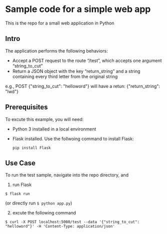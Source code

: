 # Sample code for a simple web app



This is the repo for a small web application in Python



## Intro

The application performs the following behaviors:

 - Accept a POST request to the route “/test”, which accepts one argument “string_to_cut”
 - Return a JSON object with the key “return_string” and a string containing every third letter from the original string

e.g., POST {"string_to_cut": "helloword"} will have a retun: {"return_string": "lwd"}



## Prerequisites

To excute this example, you will need:

- Python 3 installed in a local environment

- Flask installed. Use the follwoing command to install Flask:

  `pip install Flask`



## Use Case

To run the test sample, navigate into the repo directory, and

1. run Flask

```
$ flask run
```

(or directly run `$ python app.py`)

2. excute the following command

```
$ curl -X POST localhost:5000/test --data '{"string_to_cut": "helloword"}' -H 'Content-Type: application/json'
```

